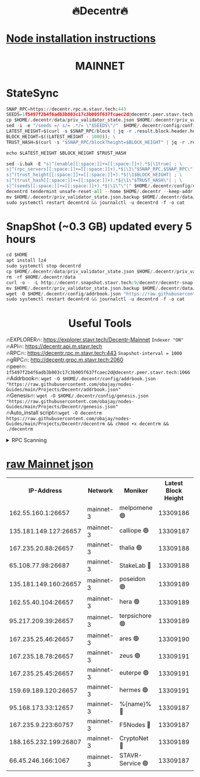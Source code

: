 <h1 align="center"> 🔥Decentr🔥</h1>

[Node installation instructions](https://github.com/obajay/nodes-Guides/tree/main/Projects/Decentr)
=
<h1 align="center"> MAINNET</h1>

# StateSync
```python
SNAP_RPC=https://decentr.rpc.m.stavr.tech:443
SEEDS=1f5497f2b4f6adb3b803c17c3b005f637fcaec2d@decentr.peer.stavr.tech:1066
cp $HOME/.decentr/data/priv_validator_state.json $HOME/.decentr/priv_validator_state.json.backup
sed -i -e "/seeds =/ s/= .*/= \"$SEEDS\"/"  $HOME/.decentr/config/config.toml
LATEST_HEIGHT=$(curl -s $SNAP_RPC/block | jq -r .result.block.header.height); \
BLOCK_HEIGHT=$((LATEST_HEIGHT - 1000)); \
TRUST_HASH=$(curl -s "$SNAP_RPC/block?height=$BLOCK_HEIGHT" | jq -r .result.block_id.hash)

echo $LATEST_HEIGHT $BLOCK_HEIGHT $TRUST_HASH

sed -i.bak -E "s|^(enable[[:space:]]+=[[:space:]]+).*$|\1true| ; \
s|^(rpc_servers[[:space:]]+=[[:space:]]+).*$|\1\"$SNAP_RPC,$SNAP_RPC\"| ; \
s|^(trust_height[[:space:]]+=[[:space:]]+).*$|\1$BLOCK_HEIGHT| ; \
s|^(trust_hash[[:space:]]+=[[:space:]]+).*$|\1\"$TRUST_HASH\"| ; \
s|^(seeds[[:space:]]+=[[:space:]]+).*$|\1\"\"|" $HOME/.decentr/config/config.toml
decentrd tendermint unsafe-reset-all --home $HOME/.decentr --keep-addr-book
mv $HOME/.decentr/priv_validator_state.json.backup $HOME/.decentr/data/priv_validator_state.json
sudo systemctl restart decentrd && journalctl -u decentrd -f -o cat
```
# SnapShot (~0.3 GB) updated every 5 hours
```python
cd $HOME
apt install lz4
sudo systemctl stop decentrd
cp $HOME/.decentr/data/priv_validator_state.json $HOME/.decentr/priv_validator_state.json.backup
rm -rf $HOME/.decentr/data
curl -o - -L http://decentr.snapshot.stavr.tech:9/decentr/decentr-snap.tar.lz4 | lz4 -c -d - | tar -x -C $HOME/.decentr --strip-components 2
mv $HOME/.decentr/priv_validator_state.json.backup $HOME/.decentr/data/priv_validator_state.json
wget -O $HOME/.decentr/config/addrbook.json "https://raw.githubusercontent.com/obajay/nodes-Guides/main/Projects/Decentr/addrbook.json"
sudo systemctl restart decentrd && journalctl -u decentrd -f -o cat
```

 <h1 align="center"> Useful Tools</h1>

🔥EXPLORER🔥:     https://explorer.stavr.tech/Decentr-Mainnet        `Indexer "ON"` \
🔥API🔥:          https://decentr.api.m.stavr.tech \
🔥RPC🔥:          https://decentr.rpc.m.stavr.tech:443              `Snapshot-interval = 1000` \
🔥gRPC🔥:         http://decentr.grpc.m.stavr.tech:2060 \
🔥peer🔥:         `1f5497f2b4f6adb3b803c17c3b005f637fcaec2d@decentr.peer.stavr.tech:1066` \
🔥Addrbook🔥:  `wget -O $HOME/.decentr/config/addrbook.json "https://raw.githubusercontent.com/obajay/nodes-Guides/main/Projects/Decentr/addrbook.json"` \
🔥Genesis🔥:  `wget -O $HOME/.decentr/config/genesis.json "https://raw.githubusercontent.com/obajay/nodes-Guides/main/Projects/Decentr/genesis.json"` \
🔥Auto_install script🔥:`wget -O decentrm https://raw.githubusercontent.com/obajay/nodes-Guides/main/Projects/Decentr/decentrm && chmod +x decentrm && ./decentrm`

<details>
<summary>RPC Scanning</summary>

<h2 align="center"> We scan nodes in real time every 4 hours. And we provide the final result of RPC endpoints.
We cannot influence the operation of these nodes in any way. </h2>


```python
If Voting Power is higher than 0 --> then the Node is a validator of the network and may be subject to attack and be a potential threat to the chain.
```
```python
We marked such validators with a red symbol
```

</details>

[raw Mainnet json](https://rpc-check.decentrm.stavr.tech/decentrm/rpc-decentrm-result.json)
=



<table><tr><th>IP-Address</th><th>Network</th><th>Moniker</th><th>Latest Block Height</th><th>Earliest Block Height</th><th>Catching Up</th><th>Tx Index</th><th>Voting Power</th><th>Scan Time</th></tr><tr><td>162.55.160.1:26657</td><td>mainnet-3</td><td>melpomene 🟢</td><td>13309186</td><td>1688950</td><td>False</td><td>on</td><td>0</td><td>2024-03-13T22:20:20.303329603UTC</td></tr><tr><td>135.181.149.127:26657</td><td>mainnet-3</td><td>calliope 🟢</td><td>13309187</td><td>1688950</td><td>False</td><td>on</td><td>0</td><td>2024-03-13T22:20:24.662447980UTC</td></tr><tr><td>167.235.20.88:26657</td><td>mainnet-3</td><td>thalia 🟢</td><td>13309188</td><td>1688950</td><td>False</td><td>on</td><td>0</td><td>2024-03-13T22:20:28.150897644UTC</td></tr><tr><td>65.108.77.98:26687</td><td>mainnet-3</td><td>StakeLab 🔴</td><td>13309188</td><td>1688950</td><td>False</td><td>on</td><td>5454994</td><td>2024-03-13T22:20:28.448973257UTC</td></tr><tr><td>135.181.149.160:26657</td><td>mainnet-3</td><td>poseidon 🟢</td><td>13309189</td><td>1688950</td><td>False</td><td>on</td><td>0</td><td>2024-03-13T22:20:32.835255486UTC</td></tr><tr><td>162.55.40.104:26657</td><td>mainnet-3</td><td>hera 🟢</td><td>13309189</td><td>1688950</td><td>False</td><td>on</td><td>0</td><td>2024-03-13T22:20:33.298614972UTC</td></tr><tr><td>95.217.209.39:26657</td><td>mainnet-3</td><td>terpsichore 🟢</td><td>13309189</td><td>1688950</td><td>False</td><td>on</td><td>0</td><td>2024-03-13T22:20:37.743250422UTC</td></tr><tr><td>167.235.25.46:26657</td><td>mainnet-3</td><td>ares 🟢</td><td>13309190</td><td>1688950</td><td>False</td><td>on</td><td>0</td><td>2024-03-13T22:20:42.055334744UTC</td></tr><tr><td>167.235.18.78:26657</td><td>mainnet-3</td><td>zeus 🟢</td><td>13309191</td><td>1688950</td><td>False</td><td>on</td><td>0</td><td>2024-03-13T22:20:44.309157952UTC</td></tr><tr><td>167.235.25.45:26657</td><td>mainnet-3</td><td>euterpe 🟢</td><td>13309191</td><td>1688950</td><td>False</td><td>on</td><td>0</td><td>2024-03-13T22:20:46.557541951UTC</td></tr><tr><td>159.69.189.120:26657</td><td>mainnet-3</td><td>hermes 🟢</td><td>13309191</td><td>1688950</td><td>False</td><td>on</td><td>0</td><td>2024-03-13T22:20:48.820778760UTC</td></tr><tr><td>95.168.173.33:12657</td><td>mainnet-3</td><td>%{name}% 🔴</td><td>13309187</td><td>8964001</td><td>False</td><td>on</td><td>4280138</td><td>2024-03-13T22:20:25.670956598UTC</td></tr><tr><td>167.235.9.223:60757</td><td>mainnet-3</td><td>F5Nodes 🔴</td><td>13309187</td><td>12380001</td><td>False</td><td>off</td><td>562</td><td>2024-03-13T22:20:25.884161917UTC</td></tr><tr><td>188.165.232.199:26807</td><td>mainnet-3</td><td>CryptoNet 🔴</td><td>13309189</td><td>13242001</td><td>False</td><td>off</td><td>916178</td><td>2024-03-13T22:20:33.087600964UTC</td></tr><tr><td>66.45.246.166:1067</td><td>mainnet-3</td><td>STAVR-Service 🟢</td><td>13309187</td><td>13308001</td><td>False</td><td>on</td><td>0</td><td>2024-03-13T22:20:25.198968152UTC</td></tr></table>
